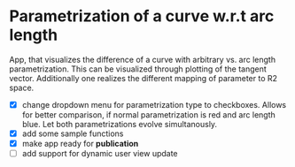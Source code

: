 # Parametrization of a curve w.r.t arc length

App, that visualizes the difference of a curve with arbitrary vs. arc length parametrization. This can be visualized through plotting of the tangent vector. Additionally one realizes the different mapping of parameter to R2 space.

- [x] change dropdown menu for parametrization type to checkboxes. Allows for better comparison, if normal parametrization is red and arc length blue. Let both parametrizations evolve simultanously.
- [x] add some sample functions
- [x] make app ready for **publication**
- [ ] add support for dynamic user view update